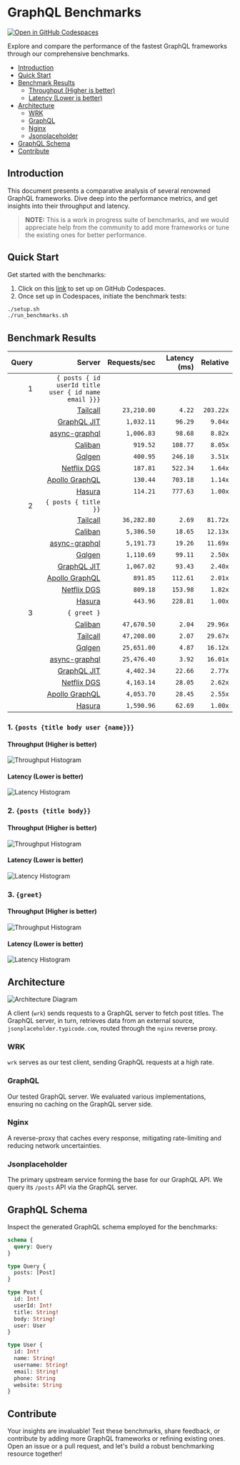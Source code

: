 # GraphQL Benchmarks <!-- omit from toc -->

[![Open in GitHub Codespaces](https://github.com/codespaces/badge.svg)](https://codespaces.new/tailcallhq/graphql-benchmarks)

Explore and compare the performance of the fastest GraphQL frameworks through our comprehensive benchmarks.

- [Introduction](#introduction)
- [Quick Start](#quick-start)
- [Benchmark Results](#benchmark-results)
  - [Throughput (Higher is better)](#throughput-higher-is-better)
  - [Latency (Lower is better)](#latency-lower-is-better)
- [Architecture](#architecture)
  - [WRK](#wrk)
  - [GraphQL](#graphql)
  - [Nginx](#nginx)
  - [Jsonplaceholder](#jsonplaceholder)
- [GraphQL Schema](#graphql-schema)
- [Contribute](#contribute)

[Tailcall]: https://github.com/tailcallhq/tailcall
[Gqlgen]: https://github.com/99designs/gqlgen
[Apollo GraphQL]: https://github.com/apollographql/apollo-server
[Netflix DGS]: https://github.com/netflix/dgs-framework
[Caliban]: https://github.com/ghostdogpr/caliban
[async-graphql]: https://github.com/async-graphql/async-graphql
[Hasura]: https://github.com/hasura/graphql-engine
[GraphQL JIT]: https://github.com/zalando-incubator/graphql-jit

## Introduction

This document presents a comparative analysis of several renowned GraphQL frameworks. Dive deep into the performance metrics, and get insights into their throughput and latency.

> **NOTE:** This is a work in progress suite of benchmarks, and we would appreciate help from the community to add more frameworks or tune the existing ones for better performance.

## Quick Start

Get started with the benchmarks:

1. Click on this [link](https://codespaces.new/tailcallhq/graphql-benchmarks) to set up on GitHub Codespaces.
2. Once set up in Codespaces, initiate the benchmark tests:

```bash
./setup.sh
./run_benchmarks.sh
```

## Benchmark Results

<!-- PERFORMANCE_RESULTS_START -->

| Query | Server | Requests/sec | Latency (ms) | Relative |
|-------:|--------:|--------------:|--------------:|---------:|
| 1 | `{ posts { id userId title user { id name email }}}` |
|| [Tailcall] | `23,210.00` | `4.22` | `203.22x` |
|| [GraphQL JIT] | `1,032.11` | `96.29` | `9.04x` |
|| [async-graphql] | `1,006.83` | `98.68` | `8.82x` |
|| [Caliban] | `919.52` | `108.77` | `8.05x` |
|| [Gqlgen] | `400.95` | `246.10` | `3.51x` |
|| [Netflix DGS] | `187.81` | `522.34` | `1.64x` |
|| [Apollo GraphQL] | `130.44` | `703.18` | `1.14x` |
|| [Hasura] | `114.21` | `777.63` | `1.00x` |
| 2 | `{ posts { title }}` |
|| [Tailcall] | `36,282.80` | `2.69` | `81.72x` |
|| [Caliban] | `5,386.50` | `18.65` | `12.13x` |
|| [async-graphql] | `5,191.73` | `19.26` | `11.69x` |
|| [Gqlgen] | `1,110.69` | `99.11` | `2.50x` |
|| [GraphQL JIT] | `1,067.02` | `93.43` | `2.40x` |
|| [Apollo GraphQL] | `891.85` | `112.61` | `2.01x` |
|| [Netflix DGS] | `809.18` | `153.98` | `1.82x` |
|| [Hasura] | `443.96` | `228.81` | `1.00x` |
| 3 | `{ greet }` |
|| [Caliban] | `47,670.50` | `2.04` | `29.96x` |
|| [Tailcall] | `47,208.00` | `2.07` | `29.67x` |
|| [Gqlgen] | `25,651.00` | `4.87` | `16.12x` |
|| [async-graphql] | `25,476.40` | `3.92` | `16.01x` |
|| [GraphQL JIT] | `4,402.34` | `22.66` | `2.77x` |
|| [Netflix DGS] | `4,163.14` | `28.05` | `2.62x` |
|| [Apollo GraphQL] | `4,053.70` | `28.45` | `2.55x` |
|| [Hasura] | `1,590.96` | `62.69` | `1.00x` |

<!-- PERFORMANCE_RESULTS_END -->



### 1. `{posts {title body user {name}}}`
#### Throughput (Higher is better)

![Throughput Histogram](assets/req_sec_histogram1.png)

#### Latency (Lower is better)

![Latency Histogram](assets/latency_histogram1.png)

### 2. `{posts {title body}}`
#### Throughput (Higher is better)

![Throughput Histogram](assets/req_sec_histogram2.png)

#### Latency (Lower is better)

![Latency Histogram](assets/latency_histogram2.png)

### 3. `{greet}`
#### Throughput (Higher is better)

![Throughput Histogram](assets/req_sec_histogram3.png)

#### Latency (Lower is better)

![Latency Histogram](assets/latency_histogram3.png)

## Architecture

![Architecture Diagram](assets/architecture.png)

A client (`wrk`) sends requests to a GraphQL server to fetch post titles. The GraphQL server, in turn, retrieves data from an external source, `jsonplaceholder.typicode.com`, routed through the `nginx` reverse proxy.

### WRK

`wrk` serves as our test client, sending GraphQL requests at a high rate.

### GraphQL

Our tested GraphQL server. We evaluated various implementations, ensuring no caching on the GraphQL server side.

### Nginx

A reverse-proxy that caches every response, mitigating rate-limiting and reducing network uncertainties.

### Jsonplaceholder

The primary upstream service forming the base for our GraphQL API. We query its `/posts` API via the GraphQL server.

## GraphQL Schema

Inspect the generated GraphQL schema employed for the benchmarks:

```graphql
schema {
  query: Query
}

type Query {
  posts: [Post]
}

type Post {
  id: Int!
  userId: Int!
  title: String!
  body: String!
  user: User
}

type User {
  id: Int!
  name: String!
  username: String!
  email: String!
  phone: String
  website: String
}
```

## Contribute

Your insights are invaluable! Test these benchmarks, share feedback, or contribute by adding more GraphQL frameworks or refining existing ones. Open an issue or a pull request, and let's build a robust benchmarking resource together!
